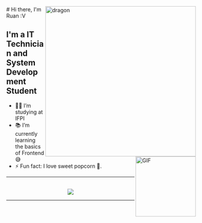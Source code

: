 <div>
  
<img align="right" width="400" alt="dragon" src="https://i.pinimg.com/originals/5f/29/30/5f293030b863a0c6f927959f7c57d3bc.jpg"/>
# Hi there, I'm Ruan :V

<img align="right" alt="GIF" height="160px" src="https://giphy.com/gifs/BDSZj7aLlvE7MXa90V" />

## I'm a IT Technician and System Development Student 

- 👨‍💻 I’m studying at IFPI
- 📚 I’m currently learning the basics of Frontend😅
- ⚡ Fun fact: I love sweet popcorn 🎱.

---

<br/>
  <div align="center"> 
    <a href="">
      <img align="center" src="https://github-readme-stats.vercel.app/api/top-langs/?username=msruan&theme=react&line_height=40&hide=css"/>
    </a>
</div

<br/>

---
